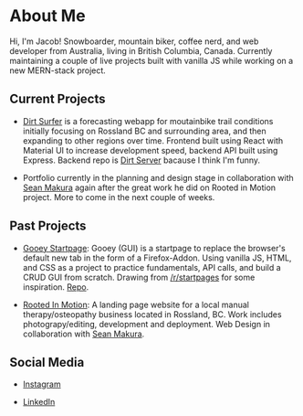 # About Me

Hi, I'm Jacob! Snowboarder, mountain biker, coffee nerd, and web developer from Australia, living in British Columbia, Canada. Currently maintaining a couple of live projects built with vanilla JS while working on a new MERN-stack project.

## Current Projects

- [Dirt Surfer](https://github.com/PullRequestTimeout/dirt-surfer) is a forecasting webapp for moutainbike trail conditions initially focusing on Rossland BC and surrounding area, and then expanding to other regions over time. Frontend built using React with Material UI to increase development speed, backend API built using Express. Backend repo is [Dirt Server](https://github.com/PullRequestTimeout/dirt-server) bacause I think I'm funny.

- Portfolio currently in the planning and design stage in collaboration with [Sean Makura](https://seanmakura.webflow.io/) again after the great work he did on Rooted in Motion project. More to come in the next couple of weeks.

## Past Projects

 - [Gooey Startpage](https://addons.mozilla.org/en-CA/firefox/addon/gooey-startpage/): Gooey (GUI) is a startpage to replace the browser's default new tab in the form of a Firefox-Addon. Using vanilla JS, HTML, and CSS as a project to practice fundamentals, API calls, and build a CRUD GUI from scratch. Drawing from [/r/startpages](https://www.reddit.com/r/startpages/) for some inspiration. [Repo](https://github.com/PullRequestTimeout/gooey-startpage).

 - [Rooted In Motion](https://rootedinmotion.ca/): A landing page website for a local manual therapy/osteopathy business located in Rossland, BC. Work includes photograpy/editing, development and deployment. Web Design in collaboration with [Sean Makura](https://seanmakura.webflow.io/).

## Social Media

 - [Instagram](https://www.instagram.com/caffeinatejake)

 - [LinkedIn](https://www.linkedin.com/in/jacob-druery/)